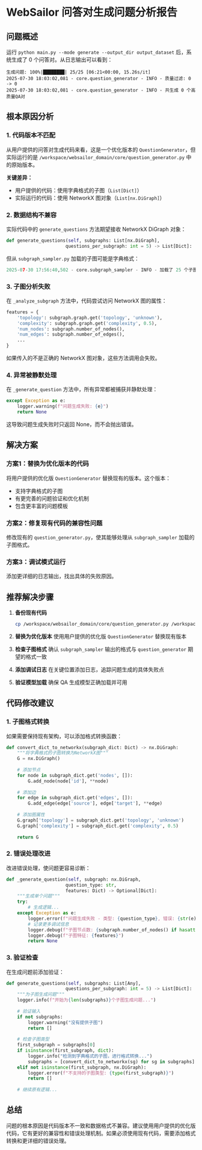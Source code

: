 # WebSailor 问答对生成问题分析报告

## 问题概述

运行 `python main.py --mode generate --output_dir output_dataset` 后，系统生成了 0 个问答对。从日志输出可以看到：

```
生成问题: 100%|████████| 25/25 [06:21<00:00, 15.26s/it]
2025-07-30 18:03:02,081 - core.question_generator - INFO - 质量过滤: 0 -> 0
2025-07-30 18:03:02,081 - core.question_generator - INFO - 共生成 0 个高质量QA对
```

## 根本原因分析

### 1. 代码版本不匹配

从用户提供的问答对生成代码来看，这是一个优化版本的 `QuestionGenerator`，但实际运行的是 `/workspace/websailor_domain/core/question_generator.py` 中的原始版本。

**关键差异：**
- 用户提供的代码：使用字典格式的子图（`List[Dict]`）
- 实际运行的代码：使用 NetworkX 图对象（`List[nx.DiGraph]`）

### 2. 数据结构不兼容

实际代码中的 `generate_questions` 方法期望接收 NetworkX DiGraph 对象：
```python
def generate_questions(self, subgraphs: List[nx.DiGraph], 
                      questions_per_subgraph: int = 5) -> List[Dict]:
```

但从 `subgraph_sampler.py` 加载的子图可能是字典格式：
```python
2025-07-30 17:56:40,502 - core.subgraph_sampler - INFO - 加载了 25 个子图
```

### 3. 子图分析失败

在 `_analyze_subgraph` 方法中，代码尝试访问 NetworkX 图的属性：
```python
features = {
    'topology': subgraph.graph.get('topology', 'unknown'),
    'complexity': subgraph.graph.get('complexity', 0.5),
    'num_nodes': subgraph.number_of_nodes(),
    'num_edges': subgraph.number_of_edges(),
    ...
}
```

如果传入的不是正确的 NetworkX 图对象，这些方法调用会失败。

### 4. 异常被静默处理

在 `_generate_question` 方法中，所有异常都被捕获并静默处理：
```python
except Exception as e:
    logger.warning(f"问题生成失败: {e}")
    return None
```

这导致问题生成失败时只返回 None，而不会抛出错误。

## 解决方案

### 方案1：替换为优化版本的代码

将用户提供的优化版 `QuestionGenerator` 替换现有的版本。这个版本：
- 支持字典格式的子图
- 有更完善的问题验证和优化机制
- 包含更丰富的问题模板

### 方案2：修复现有代码的兼容性问题

修改现有的 `question_generator.py`，使其能够处理从 `subgraph_sampler` 加载的子图格式。

### 方案3：调试模式运行

添加更详细的日志输出，找出具体的失败原因。

## 推荐解决步骤

1. **备份现有代码**
   ```bash
   cp /workspace/websailor_domain/core/question_generator.py /workspace/websailor_domain/core/question_generator_original.py
   ```

2. **替换为优化版本**
   使用用户提供的优化版 `QuestionGenerator` 替换现有版本

3. **检查子图格式**
   确认 `subgraph_sampler` 输出的格式与 `question_generator` 期望的格式一致

4. **添加调试日志**
   在关键位置添加日志，追踪问题生成的具体失败点

5. **验证模型加载**
   确保 QA 生成模型正确加载并可用

## 代码修改建议

### 1. 子图格式转换

如果需要保持现有架构，可以添加格式转换函数：

```python
def convert_dict_to_networkx(subgraph_dict: Dict) -> nx.DiGraph:
    """将字典格式的子图转换为NetworkX图"""
    G = nx.DiGraph()
    
    # 添加节点
    for node in subgraph_dict.get('nodes', []):
        G.add_node(node['id'], **node)
    
    # 添加边
    for edge in subgraph_dict.get('edges', []):
        G.add_edge(edge['source'], edge['target'], **edge)
    
    # 添加图属性
    G.graph['topology'] = subgraph_dict.get('topology', 'unknown')
    G.graph['complexity'] = subgraph_dict.get('complexity', 0.5)
    
    return G
```

### 2. 错误处理改进

改进错误处理，使问题更容易诊断：

```python
def _generate_question(self, subgraph: nx.DiGraph, 
                      question_type: str, 
                      features: Dict) -> Optional[Dict]:
    """生成单个问题"""
    try:
        # 生成逻辑...
    except Exception as e:
        logger.error(f"问题生成失败 - 类型: {question_type}, 错误: {str(e)}", exc_info=True)
        # 记录更多调试信息
        logger.debug(f"子图节点数: {subgraph.number_of_nodes() if hasattr(subgraph, 'number_of_nodes') else 'N/A'}")
        logger.debug(f"子图特征: {features}")
        return None
```

### 3. 验证检查

在生成问题前添加验证：

```python
def generate_questions(self, subgraphs: List[Any], 
                      questions_per_subgraph: int = 5) -> List[Dict]:
    """为子图生成问题"""
    logger.info(f"开始为{len(subgraphs)}个子图生成问题...")
    
    # 验证输入
    if not subgraphs:
        logger.warning("没有提供子图")
        return []
    
    # 检查子图类型
    first_subgraph = subgraphs[0]
    if isinstance(first_subgraph, dict):
        logger.info("检测到字典格式的子图，进行格式转换...")
        subgraphs = [convert_dict_to_networkx(sg) for sg in subgraphs]
    elif not isinstance(first_subgraph, nx.DiGraph):
        logger.error(f"不支持的子图类型: {type(first_subgraph)}")
        return []
    
    # 继续原有逻辑...
```

## 总结

问题的根本原因是代码版本不一致和数据格式不兼容。建议使用用户提供的优化版代码，它有更好的兼容性和错误处理机制。如果必须使用现有代码，需要添加格式转换和更详细的错误处理。